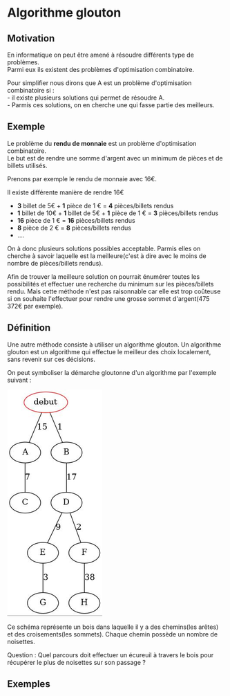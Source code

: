 # Algorithme glouton   

## Motivation 
En informatique on peut être amené à résoudre différents type de problèmes.  
Parmi eux ils existent des problèmes d'optimisation combinatoire.   

Pour simplifier nous dirons que A est un problème d'optimisation combinatoire si :  
    - il existe plusieurs solutions qui permet de résoudre A.  
    - Parmis ces solutions, on en cherche une qui fasse partie des meilleurs.  

## Exemple 
Le problème du __rendu de monnaie__ est un problème d'optimisation combinatoire.  
Le but est de rendre une somme d'argent avec un minimum de pièces et de billets utilisés.   

Prenons par exemple le rendu de monnaie avec 16€.   

Il existe différente manière de rendre 16€   
- __3__ billet de 5€ + __1__ pièce de 1 € = __4__ pièces/billets rendus   
- __1__ billet de 10€ + __1__ billet de 5€ + __1__ pièce de 1 € = __3__ pièces/billets rendus   
- __16__ pièce de 1 € = __16__ pièces/billets rendus   
- __8__ pièce de 2 € = __8__ pièces/billets rendus   
- .... 

On à donc plusieurs solutions possibles acceptable. Parmis elles on cherche à savoir laquelle est la meilleure(c'est à dire avec le moins de nombre de pièces/billets rendus). 

Afin de trouver la meilleure solution on pourrait énumérer toutes les possibilités et effectuer une recherche du minimum sur les pièces/billets rendu. Mais cette méthode n'est pas raisonnable car elle est trop coûteuse si on souhaite l'effectuer pour rendre une grosse sommet d'argent(475 372€ par exemple). 

## Définition 
Une autre méthode consiste à utiliser un algorithme glouton. 
Un algorithme glouton est un algorithme qui effectue le meilleur des choix localement, sans revenir sur ces décisions. 

On peut symboliser la démarche gloutonne d'un algorithme par l'exemple suivant : 

![](chemins_output.png)

Ce schéma représente un bois dans laquelle il y a des chemins(les arêtes) et des croisements(les sommets). Chaque chemin possède un nombre de noisettes. 

Question :
Quel parcours doit effectuer un écureuil à travers le bois pour récupérer le plus de noisettes sur son passage ? 

## Exemples 

